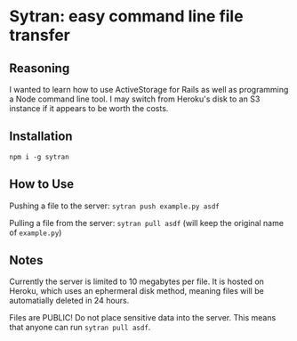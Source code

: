 # Sytran: easy command line file transfer

## Reasoning

I wanted to learn how to use ActiveStorage for Rails as well as programming a Node command line tool. I may switch from Heroku's disk to an S3 instance if it appears to be worth the costs.

## Installation

`npm i -g sytran`

## How to Use

Pushing a file to the server: `sytran push example.py asdf`

Pulling a file from the server: `sytran pull asdf` (will keep the original name of `example.py`)

## Notes

Currently the server is limited to 10 megabytes per file. It is hosted on Heroku, which uses an ephermeral disk method, meaning files will be automatially deleted in 24 hours.

Files are PUBLIC! Do not place sensitive data into the server. This means that anyone can run `sytran pull asdf`.
